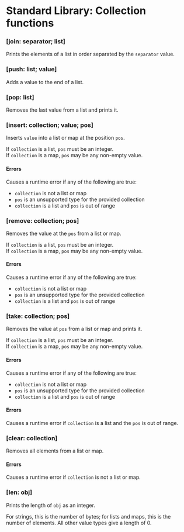 # Standard Library: Collection functions

### [join: separator; list]

Prints the elements of a list in order separated by the `separator` value.

### [push: list; value]

Adds a value to the end of a list.

### [pop: list]

Removes the last value from a list and prints it.

### [insert: collection; value; pos]

Inserts `value` into a list or map at the position `pos`.

If `collection` is a list, `pos` must be an integer.<br>
If `collection` is a map, `pos` may be any non-empty value.

#### Errors

Causes a runtime error if any of the following are true:
* `collection` is not a list or map
* `pos` is an unsupported type for the provided collection
* `collection` is a list and `pos` is out of range

### [remove: collection; pos]

Removes the value at the `pos` from a list or map.

If `collection` is a list, `pos` must be an integer.<br>
If `collection` is a map, `pos` may be any non-empty value.

#### Errors

Causes a runtime error if any of the following are true:
* `collection` is not a list or map
* `pos` is an unsupported type for the provided collection
* `collection` is a list and `pos` is out of range

### [take: collection; pos]

Removes the value at `pos` from a list or map and prints it.

If `collection` is a list, `pos` must be an integer.<br>
If `collection` is a map, `pos` may be any non-empty value.

#### Errors

Causes a runtime error if any of the following are true:
* `collection` is not a list or map
* `pos` is an unsupported type for the provided collection
* `collection` is a list and `pos` is out of range

#### Errors

Causes a runtime error if `collection` is a list and the `pos` is out of range.

### [clear: collection]

Removes all elements from a list or map.

#### Errors

Causes a runtime error if `collection` is not a list or map.

### [len: obj]

Prints the length of `obj` as an integer.

For strings, this is the number of bytes; for lists and maps, this is the number of elements.
All other value types give a length of 0.